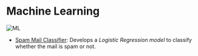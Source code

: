 # Machine Learning

![ML](https://i.pinimg.com/originals/37/e8/bb/37e8bb0cf3705fe82e0ddf316a02a8b7.png)

* [Spam Mail Classifier](https://github.com/syamkakarla98/DataScience_Head_Start/blob/master/Machine_Learning/Spam_Mail_Classifier.ipynb): Develops a *Logistic Regression model* to classify whether the mail is spam or not.
